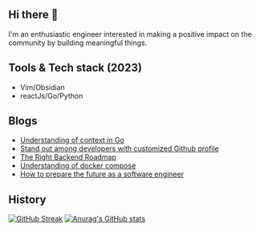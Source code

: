 
## Hi there 👋
<!-- <div id="badges">
  <a href="https://www.linkedin.com/in/joonhyeok-ahn/">
    <img src="https://img.shields.io/badge/LinkedIn-blue?style=for-the-badge&logo=linkedin&logoColor=white" alt="LinkedIn Badge"/>
  </a>
  <a href="https://twitter.com/bitethecode">
    <img src="https://img.shields.io/badge/Twitter-blue?style=for-the-badge&logo=twitter&logoColor=white" alt="Twitter Badge"/>
  </a>
</div -->
  
I'm an enthusiastic engineer interested in making a positive impact on the community by building meaningful things. 

## Tools & Tech stack (2023)
- Vim/Obsidian
- reactJs/Go/Python

## Blogs
<!-- BLOG-POST-LIST:START -->
- [Understanding of context in Go](https://bitethecode.substack.com/p/understanding-of-context-in-go)
- [Stand out among developers with customized Github profile](https://bitethecode.substack.com/p/stand-out-among-developers-with-customized)
- [The Right Backend Roadmap](https://bitethecode.substack.com/p/the-right-backend-roadmap)
- [Understanding of docker compose](https://bitethecode.substack.com/p/docker-tutorial-dive-into-docker)
- [How to prepare the future as a software engineer](https://bitethecode.substack.com/p/how-to-prepare-the-future-as-a-software)
<!-- BLOG-POST-LIST:END -->

## History 
[![GitHub Streak](https://streak-stats.demolab.com/?user=bitethecode&theme=dark&fire=fff)](https://git.io/streak-stats)
[![Anurag's GitHub stats](https://github-readme-stats.vercel.app/api?username=bitethecode&count_private=true&show_icons=true&theme=dark)](https://github.com/anuraghazra/github-readme-stats)
